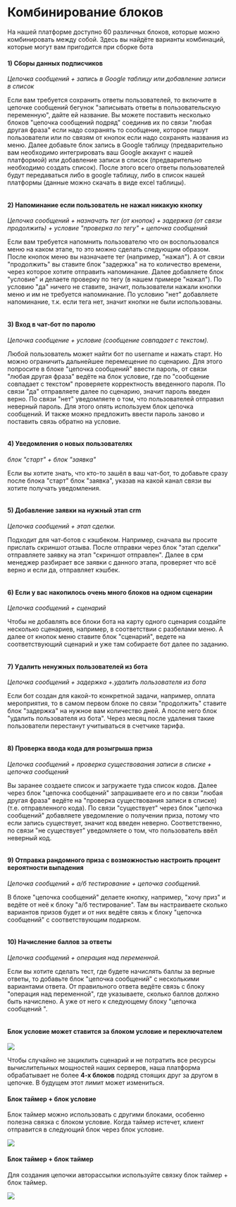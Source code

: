 # Комбинирование блоков

На нашей платформе доступно 60 различных блоков, которые можно комбинировать между собой. Здесь вы найдёте варианты комбинаций, которые могут вам пригодится при сборке бота

#### 1) Сборы данных подписчиков

_Цепочка сообщений + запись в Google таблицу или добавление записи в список_&#x20;

Если вам требуется сохранить ответы пользователей, то включите в цепочке сообщений бегунок "записывать ответы в пользовательскую переменную", дайте ей название. Вы можете поставить несколько блоков "цепочка сообщений подряд" соединив их по связи "любая другая фраза" если надо сохранять то сообщение, которое пишут пользователи или по связям от кнопок если надо сохранять названия из меню. Далее добавьте блок запись в Google таблицу (предварительно вам необходимо интегрировать ваш Google аккаунт с нашей платформой) или добавление записи в список (предварительно необходимо создать список). После этого всего ответы пользователей будут передаваться либо в google таблицу, либо в список нашей платформы (данные можно скачать в виде excel таблицы).&#x20;

<figure><img src="../../../.gitbook/assets/м1.jpg" alt=""><figcaption></figcaption></figure>

#### 2) Напоминание если пользователь не нажал никакую кнопку

_Цепочка сообщений + назначать тег (от кнопок) + задержка (от связи продолжить) + условие "проверка по тегу" + цепочка сообщений_

Если вам требуется напомнить пользователю что он воспользовался меню на каком этапе, то это можно сделать следующим образом. После кнопок меню вы назначаете тег (например, "нажал"). А от связи "продолжить" вы ставите блок "задержка" на то количество времени, через которое хотите отправить напоминание. Далее добавляете блок "условие" и делаете проверку по тегу (в нашем примере "нажал"). По условию "да" ничего не ставите, значит, пользователи нажали кнопки меню и им не требуется напоминание. По условию "нет" добавляете напоминание, т.к. если тега нет, значит кнопки не были использованы.&#x20;

<figure><img src="../../../.gitbook/assets/м2.jpg" alt=""><figcaption></figcaption></figure>

#### 3) Вход в чат-бот по паролю

_Цепочка сообщение + условие (сообщение совпадает с текстом)._&#x20;

Любой пользователь может найти бот по username и нажать старт. Но можно ограничить дальнейшее перемещение по сценарию. Для этого попросите в блоке "цепочка сообщений" ввести пароль, от связи "любая другая фраза" ведёте на блок условие,  где по "сообщение совпадает с текстом" проверяете корректность введенного пароля. По связи "да" отправляете далее  по сценарию, значит пароль введен верно. По связи "нет" уведомляете о том,  что пользователей отправил неверный пароль. Для этого опять используем блок цепочка сообщений. И также можно предложить ввести пароль заново и поставить связь обратно на условие.&#x20;

<figure><img src="../../../.gitbook/assets/м3.jpg" alt=""><figcaption></figcaption></figure>

#### 4) Уведомления о новых пользователях

_блок "старт" + блок "заявка"_

Если вы хотите знать, что кто-то зашёл в ваш чат-бот, то добавьте сразу после блока "старт" блок "заявка", указав на какой канал связи вы хотите получать уведомления.&#x20;

<figure><img src="../../../.gitbook/assets/м4.jpg" alt=""><figcaption></figcaption></figure>

#### 5) Добавление заявки на нужный этап crm

_Цепочка сообщений + этап сделки._&#x20;

Подходит для чат-ботов с кэшбеком. Например, сначала вы просите прислать скриншот отзыва. После отправки через блок "этап сделки" отправляете заявку на этап "скриншот отправлен". Далее в срм менеджер разбирает все заявки с данного этапа, проверяет что всё верно и если да, отправляет кэшбек.&#x20;

<figure><img src="../../../.gitbook/assets/м5.jpg" alt=""><figcaption></figcaption></figure>

#### 6) Если у вас накопилось очень много блоков на одном сценарии

_Цепочка сообщений + сценарий_

Чтобы не добавлять все блоки бота на карту одного сценария создайте несколько сценариев, например, в соответствии с разбелами меню. А далее от кнопок меню ставите блок "сценарий", ведете на соответствующий сценарий и уже там собираете бот далее по заданию.&#x20;

<figure><img src="../../../.gitbook/assets/м6.jpg" alt=""><figcaption></figcaption></figure>

#### 7) Удалить ненужных пользователей из бота

_Цепочка сообщений + задержка +.удалить пользователя из бота_

Если бот создан для какой-то конкретной задачи, например, оплата мероприятия, то в самом первом блоке по связи "продолжить" ставите блок "задержка" на нужное вам количество дней. А после него блок "удалить пользователя из бота". Через месяц после удаления такие пользователи перестанут учитываться в счетчике тарифа.&#x20;

<figure><img src="../../../.gitbook/assets/м7.jpg" alt=""><figcaption></figcaption></figure>

#### 8) Проверка ввода кода для розыгрыша  приза&#x20;

_Цепочка сообщений + проверка существования записи в списке + цепочка сообщений_

Вы заранее создаете список и загружаете туда список кодов. Далее через блок "цепочка сообщений" запрашиваете его и по связи "любая другая фраза" ведёте на "проверка существования записи в списке)  (т.е. отправленного кода). По связи "существует" через блок "цепочка сообщений" добавляете уведомление о получении приза, потому что если запись существует, значит код введен неверно. Соответственно, по связи "не существует" уведомляете о том, что пользователь ввёл неверный код.&#x20;

<figure><img src="../../../.gitbook/assets/м8 (1).jpg" alt=""><figcaption></figcaption></figure>

#### 9) Отправка рандомного приза с возможностью настроить процент вероятности выпадения

_Цепочка сообщений + а/б тестирование + цепочка сообщений._&#x20;

В блоке "цепочка сообщений" делаете кнопку, например,  "хочу приз" и ведёте от неё к блоку "а/б тестирование". Там вы настраиваете сколько вариантов призов будет и от них ведёте связь к блоку "цепочка сообщений" с соответствующим подарком.&#x20;

<figure><img src="../../../.gitbook/assets/м9.jpg" alt=""><figcaption></figcaption></figure>

#### 10) Начисление баллов за ответы

_Цепочка сообщений + операция над переменной._&#x20;

Если вы хотите сделать тест, где будете начислять баллы за верные ответы, то добавьте блок "цепочка сообщений" с несколькими вариантами ответа. От правильного ответа ведёте связь с блоку "операция над переменной", где указываете, сколько баллов должно быть начислено. А уже от него к следующему блоку "цепочка сообщений ".

<figure><img src="../../../.gitbook/assets/м10.jpg" alt=""><figcaption></figcaption></figure>

#### Блок условие может ставится за блоком условие и переключателем

![](../../../.gitbook/assets/lbMXQYNcAkA.jpg)

Чтобы случайно не зациклить сценарий и не потратить все ресурсы вычислительных мощностей наших серверов, наша платформа обрабатывает не более **4-х блоков** подряд стоящих друг за другом в цепочке. В будущем этот лимит может измениться.



#### Блок таймер + блок условие

Блок таймер можно использовать с другими блоками, особенно полезна связка с блоком условие. Когда таймер истечет, клиент отправится в следующий блок через блок условие.

![](../../../.gitbook/assets/Jvwx5hVjaTY.jpg)

#### Блок таймер + блок таймер

Для создания цепочки авторассылки используйте связку блок таймер + блок таймер.

![](../../../.gitbook/assets/UzaXPBzBS-c.jpg)

